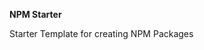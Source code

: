 **NPM Starter**

Starter Template for creating NPM Packages

<!--

This starter followed https://www.totaltypescript.com/how-to-create-an-npm-package?fbclid=IwZXh0bgNhZW0CMTEAAR30Xe7tQXTY-63VIZDDhBjL5l_CBBdsgSisemfDFgse8DoKpPSOJ7qNP1E_aem_EfaptgEl5hSIGSAdLKwoig
 -->
